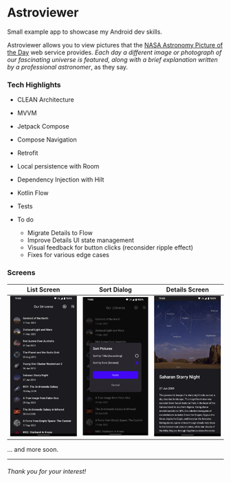 # Astroviewer
Small example app to showcase my Android dev skills.

Astroviewer allows you to view pictures that the [NASA Astronomy Picture of the Day](https://apod.nasa.gov/apod/) web service provides. *Each day a different image or photograph of our fascinating universe is featured, along with a brief explanation written by a professional astronomer*, as they say.

### Tech Highlights
- CLEAN Architecture
- MVVM
- Jetpack Compose
- Compose Navigation
- Retrofit
- Local persistence with Room
- Dependency Injection with Hilt
- Kotlin Flow
- Tests

- To do
    - Migrate Details to Flow
    - Improve Details UI state management
    - Visual feedback for button clicks (reconsider ripple effect)
    - Fixes for various edge cases 

### Screens
| List Screen                                          | Sort Dialog                                          | Details Screen                                          |
|------------------------------------------------------|------------------------------------------------------|---------------------------------------------------------|
| <img src="/screens/List%20Screen.png" width="260" /> | <img src="/screens/Sort%20Dialog.png" width="260" /> | <img src="/screens/Details%20Screen.png" width="260" /> |

... and more soon.


---
###### Thank you for your interest!
